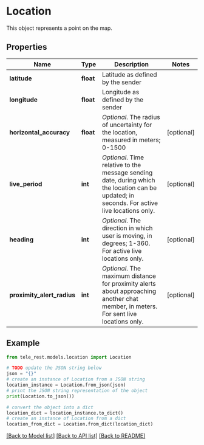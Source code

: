# Location

This object represents a point on the map.

## Properties

Name | Type | Description | Notes
------------ | ------------- | ------------- | -------------
**latitude** | **float** | Latitude as defined by the sender | 
**longitude** | **float** | Longitude as defined by the sender | 
**horizontal_accuracy** | **float** | *Optional*. The radius of uncertainty for the location, measured in meters; 0-1500 | [optional] 
**live_period** | **int** | *Optional*. Time relative to the message sending date, during which the location can be updated; in seconds. For active live locations only. | [optional] 
**heading** | **int** | *Optional*. The direction in which user is moving, in degrees; 1-360. For active live locations only. | [optional] 
**proximity_alert_radius** | **int** | *Optional*. The maximum distance for proximity alerts about approaching another chat member, in meters. For sent live locations only. | [optional] 

## Example

```python
from tele_rest.models.location import Location

# TODO update the JSON string below
json = "{}"
# create an instance of Location from a JSON string
location_instance = Location.from_json(json)
# print the JSON string representation of the object
print(Location.to_json())

# convert the object into a dict
location_dict = location_instance.to_dict()
# create an instance of Location from a dict
location_from_dict = Location.from_dict(location_dict)
```
[[Back to Model list]](../README.md#documentation-for-models) [[Back to API list]](../README.md#documentation-for-api-endpoints) [[Back to README]](../README.md)


